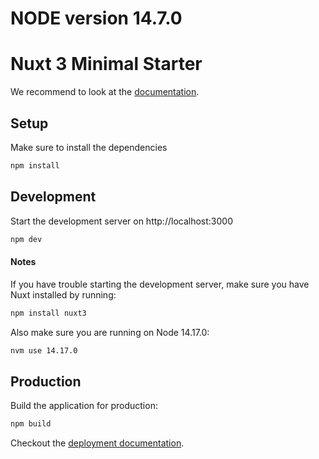 # NODE version 14.7.0 
# Nuxt 3 Minimal Starter

We recommend to look at the [documentation](https://v3.nuxtjs.org).

## Setup

Make sure to install the dependencies

```bash
npm install
```

## Development

Start the development server on http://localhost:3000

```bash
npm dev
```

#### Notes

If you have trouble starting the development server, make sure you have Nuxt installed by running:

```bash
npm install nuxt3
```

Also make sure you are running on Node 14.17.0:

```bash
nvm use 14.17.0
```

## Production

Build the application for production:

```bash
npm build
```

Checkout the [deployment documentation](https://v3.nuxtjs.org/docs/deployment).